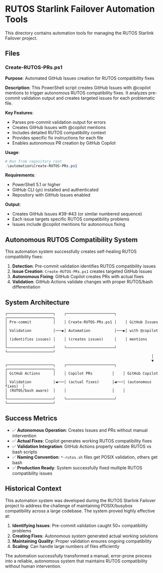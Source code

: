 # RUTOS Starlink Failover Automation Tools

This directory contains automation tools for managing the RUTOS Starlink Failover project.

## Files

### Create-RUTOS-PRs.ps1
**Purpose**: Automated GitHub Issues creation for RUTOS compatibility fixes

**Description**: This PowerShell script creates GitHub Issues with @copilot mentions to trigger autonomous RUTOS compatibility fixes. It analyzes pre-commit validation output and creates targeted issues for each problematic file.

**Key Features**:
- Parses pre-commit validation output for errors
- Creates GitHub Issues with @copilot mentions
- Includes detailed RUTOS compatibility context
- Provides specific fix instructions for each file
- Enables autonomous PR creation by GitHub Copilot

**Usage**:
```powershell
# Run from repository root
.\automation\Create-RUTOS-PRs.ps1
```

**Requirements**:
- PowerShell 5.1 or higher
- GitHub CLI (`gh`) installed and authenticated
- Repository with GitHub Issues enabled

**Output**: 
- Creates GitHub Issues #39-#43 (or similar numbered sequence)
- Each issue targets specific RUTOS compatibility problems
- Issues include @copilot mentions for autonomous fixing

## Autonomous RUTOS Compatibility System

This automation system successfully creates self-healing RUTOS compatibility fixes:

1. **Detection**: Pre-commit validation identifies RUTOS compatibility issues
2. **Issue Creation**: `Create-RUTOS-PRs.ps1` creates targeted GitHub Issues
3. **Autonomous Fixing**: GitHub Copilot creates PRs with actual fixes
4. **Validation**: GitHub Actions validate changes with proper RUTOS/bash differentiation

## System Architecture

```
┌─────────────────────┐    ┌──────────────────────┐    ┌─────────────────────┐
│ Pre-commit          │    │ Create-RUTOS-PRs.ps1 │    │ GitHub Issues       │
│ Validation          │───▶│ Automation           │───▶│ with @copilot       │
│ (identifies issues) │    │ (creates issues)     │    │ mentions            │
└─────────────────────┘    └──────────────────────┘    └─────────────────────┘
                                                                   │
                                                                   ▼
┌─────────────────────┐    ┌──────────────────────┐    ┌─────────────────────┐
│ GitHub Actions      │    │ Copilot PRs         │    │ GitHub Copilot      │
│ Validation          │◀───│ (actual fixes)      │◀───│ (autonomous fixes)  │
│ (RUTOS/bash aware)  │    │                     │    │                     │
└─────────────────────┘    └──────────────────────┘    └─────────────────────┘
```

## Success Metrics

- ✅ **Autonomous Operation**: Creates Issues and PRs without manual intervention
- ✅ **Actual Fixes**: Copilot generates working RUTOS compatibility fixes
- ✅ **Validation Integration**: GitHub Actions properly validate RUTOS vs bash scripts
- ✅ **Naming Convention**: `*-rutos.sh` files get POSIX validation, others get bash
- ✅ **Production Ready**: System successfully fixed multiple RUTOS compatibility issues

## Historical Context

This automation system was developed during the RUTOS Starlink Failover project to address the challenge of maintaining POSIX/busybox compatibility across a large codebase. The system proved highly effective at:

1. **Identifying Issues**: Pre-commit validation caught 50+ compatibility problems
2. **Creating Fixes**: Autonomous system generated actual working solutions
3. **Maintaining Quality**: Proper validation ensures ongoing compatibility
4. **Scaling**: Can handle large numbers of files efficiently

The automation successfully transformed a manual, error-prone process into a reliable, autonomous system that maintains RUTOS compatibility without human intervention.
